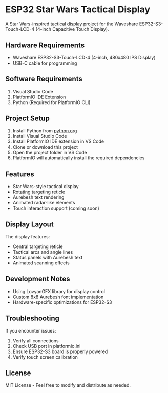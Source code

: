 # ESP32 Star Wars Tactical Display

A Star Wars-inspired tactical display project for the Waveshare ESP32-S3-Touch-LCD-4 (4-inch Capacitive Touch Display).

## Hardware Requirements

- Waveshare ESP32-S3-Touch-LCD-4 (4-inch, 480x480 IPS Display)
- USB-C cable for programming

## Software Requirements

1. Visual Studio Code
2. PlatformIO IDE Extension
3. Python (Required for PlatformIO CLI)

## Project Setup

1. Install Python from [python.org](https://www.python.org/downloads/)
2. Install Visual Studio Code
3. Install PlatformIO IDE extension in VS Code
4. Clone or download this project
5. Open the project folder in VS Code
6. PlatformIO will automatically install the required dependencies

## Features

- Star Wars-style tactical display
- Rotating targeting reticle
- Aurebesh text rendering
- Animated radar-like elements
- Touch interaction support (coming soon)

## Display Layout

The display features:
- Central targeting reticle
- Tactical arcs and angle lines
- Status panels with Aurebesh text
- Animated scanning effects

## Development Notes

- Using LovyanGFX library for display control
- Custom 8x8 Aurebesh font implementation
- Hardware-specific optimizations for ESP32-S3

## Troubleshooting

If you encounter issues:
1. Verify all connections
2. Check USB port in platformio.ini
3. Ensure ESP32-S3 board is properly powered
4. Verify touch screen calibration

## License

MIT License - Feel free to modify and distribute as needed.
